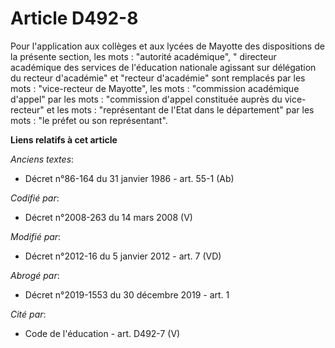# Article D492-8

Pour l'application aux collèges et aux lycées de Mayotte des dispositions de la présente section, les mots : "autorité
académique", "  directeur académique des services de l'éducation nationale agissant sur délégation du recteur d'académie" et
"recteur d'académie" sont remplacés par les mots : "vice-recteur de Mayotte", les mots : "commission académique d'appel" par
les mots : "commission d'appel constituée auprès du vice-recteur" et les mots : "représentant de l'Etat dans le département"
par les mots : "le préfet ou son représentant".

**Liens relatifs à cet article**

_Anciens textes_:

  - Décret n°86-164 du 31 janvier 1986 - art. 55-1 (Ab)

_Codifié par_:

  - Décret n°2008-263 du 14 mars 2008 (V)

_Modifié par_:

  - Décret n°2012-16 du 5 janvier 2012 - art. 7 (VD)

_Abrogé par_:

  - Décret n°2019-1553 du 30 décembre 2019 - art. 1

_Cité par_:

  - Code de l'éducation - art. D492-7 (V)
